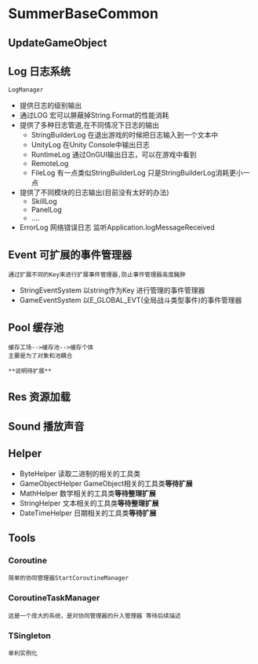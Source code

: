 # SummerBaseCommon

## UpdateGameObject

## Log 日志系统
	LogManager
- 提供日志的级别输出
- 通过LOG 宏可以屏蔽掉String.Format的性能消耗
- 提供了多种日志管道,在不同情况下日志的输出
	- StringBuilderLog 在退出游戏的时候把日志输入到一个文本中
	- UnityLog 在Unity Console中输出日志
	- RuntimeLog 通过OnGUI输出日志，可以在游戏中看到
	- RemoteLog
	- FileLog 有一点类似StringBuilderLog 只是StringBuilderLog消耗更小一点
- 提供了不同模块的日志输出(目前没有太好的办法)
	- SkillLog
	- PanelLog
	- ....
- ErrorLog 网络错误日志 监听Application.logMessageReceived

## Event 可扩展的事件管理器
	通过扩展不同的Key来进行扩展事件管理器,防止事件管理器高度臃肿
	
- StringEventSystem 以string作为Key 进行管理的事件管理器
- GameEventSystem 以E_GLOBAL_EVT(全局战斗类型事件)的事件管理器

## Pool 缓存池
	缓存工场-->缓存池-->缓存个体
	主要是为了对象和池耦合
	
	**说明待扩展**
	
## Res 资源加载

## Sound 播放声音
	
## Helper
- ByteHelper 读取二进制的相关的工具类
- GameObjectHelper GameObject相关的工具类**等待扩展**
- MathHelper 数学相关的工具类**等待整理扩展**
- StringHelper 文本相关的工具类**等待整理扩展**
- DateTimeHelper 日期相关的工具类**等待扩展**

### 



## Tools


### Coroutine 
	简单的协同管理器StartCoroutineManager
	
### CoroutineTaskManager
	这是一个庞大的系统，是对协同管理器的升入管理器 等待后续描述
### TSingleton
	单利实例化


